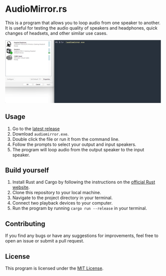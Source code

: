 # AudioMirror.rs

This is a program that allows you to loop audio from one speaker to another. It is useful for testing the audio quality of speakers and headphones, quick changes of headsets, and other similar use cases.

![](usage.gif)

## Usage

1. Go to the [latest release](https://github.com/KallelGaNewk/audiomirror/releases/latest)
2. Download `audiomirror.exe`.
3. Double click the file or run it from the command line.
4. Follow the prompts to select your output and input speakers.
5. The program will loop audio from the output speaker to the input speaker.

## Build yourself

1. Install Rust and Cargo by following the instructions on the [official Rust website](https://www.rust-lang.org/tools/install).
2. Clone this repository to your local machine.
3. Navigate to the project directory in your terminal.
4. Connect two playback devices to your computer.
5. Run the program by running `cargo run --release` in your terminal.

## Contributing

If you find any bugs or have any suggestions for improvements, feel free to open an issue or submit a pull request.

## License

This program is licensed under the [MIT License](https://opensource.org/licenses/MIT).
